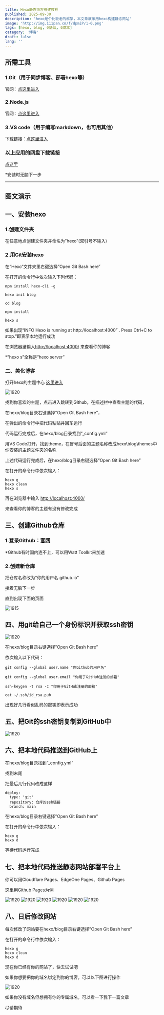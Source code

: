 ```yaml
---
title: Hexo静态博客搭建教程
published: 2025-09-30
description: 'hexo是个比较老的框架，本文章演示用hexo构建静态网站'
image: 'http://img.111pan.cn/f/dpmiP/1-0.png'
tags: [hexo, blog, 0基础, 0成本]
category: '博客'
draft: false
lang: ''
---
```

## 所需工具

### 1.Git（用于同步博客、部署hexo等）
官网：[点这里进入](https://git-scm.com/)

### 2.Node.js
官网：[点这里进入](https://nodejs.org/zh-cn/)

### 3.VS code（用于编写markdown，也可用其他）
下载链接：[点这里进入](https://code.visualstudio.com/download)

### 以上应用的网盘下载链接
[点这里](https://share.feijipan.com/s/uiXXFg63)

*安装时无脑下一步
_________

## 图文演示
## 一、安装hexo

### 1.创建文件夹

在任意地点创建文件夹并命名为”hexo”(双引号不输入)

### 2.用Git安装hexo

在“Hexo”文件夹里右键选择”Open Git Bash here”

在打开的命令行中依次输入下列代码：

```
npm install hexo-cli -g

hexo init blog

cd blog

npm install

hexo s
```

如果出现“INFO Hexo is running at http://localhost:4000” . Press Ctrl+C to stop.”即表示本地运行成功

在浏览器里输入[http://localhost:4000/](http://localhost:4000) 来查看你的博客

*”hexo s”全称是”hexo server”

### 二、美化博客

打开hexo的主题中心 [这里进入](https://hexo.io/themes/)

<img src="http://img.111pan.cn/f/0WWhz/1-1.webp" alt="1920" title="869">

找到你喜欢的主题，点击进入跳转到Github，在描述栏中查看主题的代码，

在hexo/blog目录右键选择”Open Git Bash here”，

在弹出的命令行中把代码粘贴并回车运行

代码运行完成后，在hexo/blog目录找到”_config.yml”

用VS Code打开，找到theme，在冒号后面的主题名称改成hexo\blog\themes中你安装的主题文件夹的名称

上述代码运行完成后，在hexo/blog目录右键选择”Open Git Bash here”

在打开的命令行中依次输入：

```
hexo g
hexo clean
hexo s
```

再在浏览器中输入 [http://localhost:4000/](http://localhost:4000/)

来查看你的博客的主题有没有修改完成

## 三、创建Github仓库

### 1.登录Github：[官网](https://github.com)

*Github有时国内连不上，可以用Watt Toolkit来加速

### 2.创建新仓库

把仓库名称改为”你的用户名.github.io”

接着无脑下一步

直到出现下面的页面

<img src="http://img.111pan.cn/f/rXH7/1-2.webp" alt="1915" title="693">

## 四、用git给自己一个身份标识并获取ssh密钥

<img src="http://img.111pan.cn/f/WxCw/1-3.webp" alt="1920" title="869">

在hexo/blog目录右键选择”Open Git Bash here”

依次输入以下代码：

```
git config --global user.name "你Github的用户名"

git config --global user.email "你用于GitHub注册的邮箱"

ssh-keygen -t rsa -C "你用于GitHub注册的邮箱"

cat ~/.ssh/id_rsa.pub
```

出现好几行看似乱码的密钥即表示成功

## 五、把Git的ssh密钥复制到GitHub中

<img src="http://img.111pan.cn/f/y2Fn/1-4.webp" alt="1920" title="869">

## 六、把本地代码推送到GitHub上

在hexo/blog目录找到”_config.yml”

找到末尾

把最后几行代码改成这样

```
deploy:
  type: 'git'
  repository: 仓库的ssh链接
  branch: main
```

在hexo/blog目录右键选择”Open Git Bash here”

在打开的命令行中依次输入：

```
hexo g
hexo d
```

等待代码运行完成

## 七、把本地代码推送静态网站部署平台上

你可以用Cloudflare Pages、EdgeOne Pages、Github Pages

这里用Github Pages为例

<img src="http://img.111pan.cn/f/DLIL/1-5.webp" alt="1920" title="869">

<img src="http://img.111pan.cn/f/GQuk/1-6.webp" alt="1920" title="869">

<img src="http://img.111pan.cn/f/3ot4/1-7.webp" alt="1920" title="869">

<img src="http://img.111pan.cn/f/xwTn/1-8.webp" alt="1920" title="869">

<img src="http://img.111pan.cn/f/ZvSO/1-9.webp" alt="1920" title="869">

<img src="http://img.111pan.cn/f/kaOfq/1-10.webp" alt="1920" title="869">

## 八、日后修改网站

每次修改了网站要在hexo/blog目录右键选择”Open Git Bash here”

在打开的命令行中依次输入：


```
hexo g
hexo clean
hexo d
```

现在你已经有你的网站了，快去试试吧

如果你想要把你的域名绑定到你的博客，可以以下图进行操作

<img src="http://img.111pan.cn/f/Y2Dca/1-11.webp" alt="1920" title="869">

如果你没有域名但想拥有你的专属域名，可以看一下我下一篇文章

尽请期待